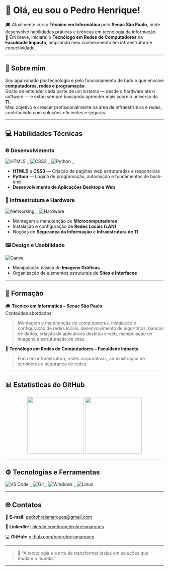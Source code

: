 # 👋 Olá, eu sou o Pedro Henrique!

🎓 Atualmente curso **Técnico em Informática** pelo **Senac São Paulo**, onde desenvolvo habilidades práticas e teóricas em tecnologia da informação.  
📡 Em breve, iniciarei o **Tecnólogo em Redes de Computadores** na **Faculdade Impacta**, ampliando meu conhecimento em infraestrutura e conectividade.

---

## 🧠 Sobre mim

Sou apaixonado por tecnologia e pelo funcionamento de tudo o que envolve **computadores, redes e programação**.  
Gosto de entender cada parte de um sistema — desde o hardware até o software — e estou sempre buscando aprender mais sobre o universo da **TI**.  
Meu objetivo é crescer profissionalmente na área de infraestrutura e redes, contribuindo com soluções eficientes e seguras.

---

## 💻 Habilidades Técnicas

### 🌐 Desenvolvimento
![HTML5](https://img.shields.io/badge/HTML5-E34F26?style=for-the-badge&logo=html5&logoColor=white) _
![CSS3](https://img.shields.io/badge/CSS3-1572B6?style=for-the-badge&logo=css3&logoColor=white) _
![Python](https://img.shields.io/badge/Python-3776AB?style=for-the-badge&logo=python&logoColor=white) _

- **HTML5** e **CSS3** — Criação de páginas web estruturadas e responsivas  
- **Python** — Lógica de programação, automação e fundamentos de back-end
- **Desenvolvimento de Aplicações Desktop e Web**

### 🧩 Infraestrutura e Hardware
![Networking](https://img.shields.io/badge/Redes-0078D7?style=for-the-badge&logo=cisco&logoColor=white) _
![Hardware](https://img.shields.io/badge/Hardware-555555?style=for-the-badge&logo=computer&logoColor=white)

- Montagem e manutenção de **Microcomputadores**  
- Instalação e configuração de **Redes Locais (LAN)**  
- Noções de **Segurança da Informação** e **Infraestrutura de TI**

### 🖼️ Design e Usabilidade
![Canva](https://img.shields.io/badge/Canva-00C4CC?style=for-the-badge&logo=canva&logoColor=white)

- Manipulação básica de **Imagens Gráficas**  
- Organização de elementos estruturais de **Sites e Interfaces**

---

## 📘 Formação

🎓 **Técnico em Informática – Senac São Paulo**  
Conteúdos abordados:
> Montagem e manutenção de computadores, instalação e configuração de redes locais, desenvolvimento de algoritmos, bancos de dados, criação de aplicativos desktop e web, manipulação de imagens e estruturação de sites.

🎯 **Tecnólogo em Redes de Computadores – Faculdade Impacta**  
> Foco em infraestrutura, redes corporativas, administração de servidores e segurança de redes.

---

## 📊 Estatísticas do GitHub

<p align="center">
  <img src="https://github-readme-stats.vercel.app/api?username=pedrohreismarques&show_icons=true&theme=tokyonight&hide_border=false&count_private=true" height="180em"/>
  <img src="https://github-readme-stats.vercel.app/api/top-langs/?username=pedrohreismarques&layout=compact&theme=tokyonight&hide_border=false" height="180em"/>
</p>

---

## ⚙️ Tecnologias e Ferramentas

![VS Code](https://img.shields.io/badge/VS%20Code-0078d7?style=for-the-badge&logo=visual-studio-code&logoColor=white) _
![Git](https://img.shields.io/badge/Git-F05032?style=for-the-badge&logo=git&logoColor=white) _
![Windows](https://img.shields.io/badge/Windows-0078D6?style=for-the-badge&logo=windows&logoColor=white) _
![Linux](https://img.shields.io/badge/Linux-FCC624?style=for-the-badge&logo=linux&logoColor=black)

---

## 🌐 Contatos

📧 **E-mail:** [pedrohreismarques@gmail.com](mailto:pedrohreismarques@gmail.com)

🔗 **LinkedIn:** [linkedin.com/in/pedrohreismarques](https://linkedin.com/in/pedrohreismarques) 

💻 **GitHub:** [github.com/pedrohreismarques](https://github.com/pedrohreismarques)

---

> 💬 “A tecnologia é a arte de transformar ideias em soluções que mudam o mundo.”

---
